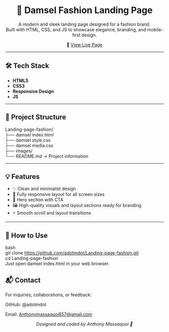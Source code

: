 <h1 align="center">💃 Damsel Fashion Landing Page</h1>

<p align="center">
  A modern and sleek landing page designed for a fashion brand.<br>
  Built with HTML, CSS, and JS to showcase elegance, branding, and mobile-first design.
</p>

<p align="center">
  🔗 <a href="https://adotmdot.github.io/Landing-page-fashion/damsel%20index.html" target="_blank">View Live Page</a>
</p>

---

## 🛠️ Tech Stack

- **HTML5**  
- **CSS3**   
- **Responsive Design** 
- **JS**

---

## 📂 Project Structure
Landing-page-fashion/<br>
├── damsel index.html<br>
├── damsel style.css<br>
├── damsel media.css<br>
├── images/<br>
  └── README.md → Project information


---

## 💡 Features

- ✨ Clean and minimalist design
- 📱 Fully responsive layout for all screen sizes
- 🎯 Hero section with CTA
- 🖼️ High-quality visuals and layout sections ready for branding
- ⚡ Smooth scroll and layout transitions

---

## 🚀 How to Use

bash<br>
git clone https://github.com/adotmdot/Landing-page-fashion.git<br>
cd Landing-page-fashion<br>
Just open damsel index.html in your web browser.

## 📬 Contact
For inquiries, collaborations, or feedback:

GitHub: @adotmdot

Email: Anthonymassaquoi857@gmail.com

<p align="center"><em>Designed and coded by Anthony Massaquoi 👗</em></p>
  
